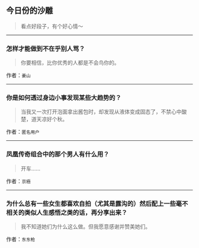 ## 今日份的沙雕

> 看点好段子，有个好心情～


 
---

### 怎样才能做到不在乎别人骂？

> 你要相信，比你优秀的人都是不会鸟你的。


作者：`姜山`

---

### 你是如何透过身边小事发现某些大趋势的？

> 当我又一次打开泡面拿出酱包时，却发现从液体变成固态了，不禁心中酸楚，道天凉好个秋。


作者：`匿名用户`

---

### 凤凰传奇组合中的那个男人有什么用？

> 开车......


作者：`京極`

---

### 为什么总有一些女生都喜欢自拍（尤其是露沟的）然后配上一些毫不相关的类似人生感悟之类的话，再分享出来？

> 我不知道她们为什么这么做。但我愿意感谢并赞美她们。


作者：`东东枪`